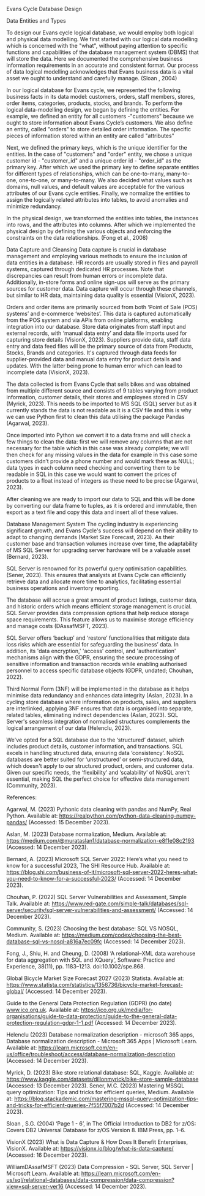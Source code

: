 Evans Cycle Database Design

Data Entities and Types

To design our Evans cycle logical database, we would employ both logical and physical data
modelling. We first started with our logical data modelling which is concerned with the "what", without paying attention
to specific functions and capabilities of the database management system (DBMS) that will
store the data. Here we documented the comprehensive business information requirements
in an accurate and consistent format. Our process of data logical modelling acknowledges
that Evans business data is a vital asset we ought to understand and carefully manage.
(Sloan , 2004)


In our logical database for Evans cycle, we represented the following business facts in its
data model: customers, orders, staff members, stores, order items, categories, products,
stocks, and brands. To perform the logical data-modelling design, we began by defining the
entities. For example, we defined an entity for all customers -"customers" because we ought to store
information about Evans Cycle’s customers. We also define an entity, called "orders" to store
detailed order information. The specific pieces of information stored within an entity are called "attributes"


Next, we defined the primary keys, which is the unique identifier for the entities. In the case
of "customers" and "order" entity, we chose a unique customer id - "customer_id" and a
unique order id - "order_id" as the primary key. After which we used the primary key to define
separate entities for different types of relationships, which can be one-to-many, many-to-one,
one-to-one, or many-to-many. We also decided what values such as domains, null values,
and default values are acceptable for the various attributes of our Evans cycle entities. Finally,
we normalize the entities to assign the logically related attributes into tables, to avoid
anomalies and minimize redundancy.


In the physical design, we transformed the entities into tables, the instances into rows, and
the attributes into columns. After which we implemented the physical design by defining the
various objects and enforcing the constraints on the data relationships. (Fong et al., 2008)



Data Capture and Cleansing
Data capture is crucial in database management and employing various methods to ensure the inclusion of data entities in a database. HR records are usually stored in files and payroll systems, captured through dedicated HR processes. Note that discrepancies can result from human errors or incomplete data. Additionally, in-store forms and online sign-ups will serve as the primary sources for customer data. Data capture will occur through these channels, but similar to HR data, maintaining data quality is essential (VisionX, 2023).

Orders and order items are primarily sourced from both ‘Point of Sale (POS) systems’ and e-commerce ‘websites’. This data is captured automatically from the POS system and via APIs from online platforms, enabling integration into our database. Store data originates from staff input and external records, with ‘manual data entry’ and data file imports used for capturing store details (VisionX, 2023). Suppliers provide data, staff data entry and data feed files will be the primary source of data from Products, Stocks, Brands and categories. It's captured through data feeds for supplier-provided data and manual data entry for product details and updates. With the latter being prone to human error which can lead to incomplete data (VisionX, 2023).

The data collected is from Evans Cycle that sells bikes and was obtained from multiple different source and consists of 9 tables varying from product information, customer details, their stores and employees stored in CSV (Myrick, 2023). This needs to be imported to MS SQL (SQL) server but as it currently stands the data is not readable as it is a CSV file and this is why we can use Python first to clean this data utilising the package Pandas (Agarwal, 2023).

Once imported into Python we convert it to a data frame and will check a few things to clean the data: first we will remove any columns that are not necessary for the table which in this case was already complete; we will then check for any missing values in the data for example in this case some customers didn’t provide a phone number and would mark these as NULL; data types in each column need checking and converting them to be readable in SQL in this case we would want to convert the prices of products to a float instead of integers as these need to be precise (Agarwal, 2023).

After cleaning we are ready to import our data to SQL and this will be done by converting our data frame to tuples, as it is ordered and immutable, then export as a text file and copy this data and insert all of these values.


Database Management System
The cycling industry is experiencing significant growth, and Evans Cycle's success will depend on their ability to adapt to changing demands (Market Size Forecast, 2023). As their customer base and transaction volumes increase over time, the adaptability of MS SQL Server for upgrading server hardware will be a valuable asset (Bernard, 2023).

SQL Server is renowned for its powerful query optimisation capabilities. (Sener, 2023). This ensures that analysts at Evans Cycle can efficiently retrieve data and allocate more time to analytics, facilitating essential business operations and inventory reporting.

The database will accrue a great amount of product listings, customer data, and historic orders which means efficient storage management is crucial. SQL Server provides data compression options that help reduce storage space requirements. This feature allows us to maximise storage efficiency and manage costs (DAssafMSFT, 2023).

SQL Server offers ‘backup’ and ‘restore’ functionalities that mitigate data loss risks which are essential for safeguarding the business’ data. In addition, its 'data encryption,' 'access' control, and 'authentication' mechanisms align with the GDPR, ensuring the secure processing of sensitive information and transaction records while enabling authorised personnel to access specific database objects (GDPR, undated; Chouhan, 2022).

Third Normal Form (3NF) will be implemented in the database as it helps minimise data redundancy and enhances data integrity (Aslan, 2023). In a cycling store database where information on products, sales, and suppliers are interlinked, applying 3NF ensures that data is organised into separate, related tables, eliminating indirect dependencies (Aslan, 2023). SQL Server's seamless integration of normalised structures complements the logical arrangement of our data (Helenclu, 2023).

We've opted for a SQL database due to the ‘structured’ dataset, which includes product details, customer information, and transactions. SQL excels in handling structured data, ensuring data ‘consistency’. NoSQL databases are better suited for ‘unstructured’ or semi-structured data, which doesn't apply to our structured product, orders, and customer data. Given our specific needs, the ‘flexibility’ and ‘scalability’ of NoSQL aren't essential, making SQL the perfect choice for effective data management (Community, 2023). 



References:


Agarwal, M. (2023) Pythonic data cleaning with pandas and NumPy, Real Python. Available at: https://realpython.com/python-data-cleaning-numpy-pandas/ (Accessed: 15 December 2023).

Aslan, M. (2023) Database normalization, Medium. Available at: https://medium.com/@murataslan1/database-normalization-e8f1e08c2193 (Accessed: 14 December 2023).

Bernard, A. (2023) Microsoft SQL Server 2022: Here’s what you need to know for a successful 2023, The SHI Resource Hub. Available at: https://blog.shi.com/business-of-it/microsoft-sql-server-2022-heres-what-you-need-to-know-for-a-successful-2023/ (Accessed: 14 December 2023).

Chouhan, P. (2022) SQL Server Vulnerabilities and Assessment, Simple Talk. Available at: https://www.red-gate.com/simple-talk/databases/sql-server/security/sql-server-vulnerabilities-and-assessment/ (Accessed: 14 December 2023).

Community, S. (2023) Choosing the best database: SQL VS NOSQL, Medium. Available at: https://medium.com/codex/choosing-the-best-database-sql-vs-nosql-a816a7ec09fc (Accessed: 14 December 2023).

Fong, J., Shiu, H. and Cheung, D. (2008) ‘A relational–XML data warehouse for data aggregation with SQL and XQuery’, Software: Practice and Experience, 38(11), pp. 1183–1213. doi:10.1002/spe.868.

Global Bicycle Market Size Forecast 2027 (2023) Statista. Available at: https://www.statista.com/statistics/1356736/bicycle-market-forecast-global/ (Accessed: 14 December 2023).

Guide to the General Data Protection Regulation (GDPR) (no date) www.ico.org.uk. Available at: https://ico.org.uk/media/for-organisations/guide-to-data-protection/guide-to-the-general-data-protection-regulation-gdpr-1-1.pdf (Accessed: 14 December 2023).

Helenclu (2023) Database normalization description - microsoft 365 apps, Database normalization description - Microsoft 365 Apps | Microsoft Learn. Available at: https://learn.microsoft.com/en-us/office/troubleshoot/access/database-normalization-description (Accessed: 14 December 2023).

Myrick, D. (2023) Bike store relational database: SQL, Kaggle. Available at: https://www.kaggle.com/datasets/dillonmyrick/bike-store-sample-database (Accessed: 13 December 2023).
Sener, M.C. (2023) Mastering MSSQL query optimization: Tips and tricks for efficient queries, Medium. Available at: https://blog.stackademic.com/mastering-mssql-query-optimization-tips-and-tricks-for-efficient-queries-7f55f7007b2d (Accessed: 14 December 2023).

Sloan , S.G. (2004) ‘Page 1 - 6’, in The Official Introduction to DB2 for z/OS: Covers DB2 Universal Database for z/OS Version 8. IBM Press, pp. 1–6.

VisionX (2023) What is Data Capture &amp; How Does It Benefit Enterprises, VisionX. Available at: https://visionx.io/blog/what-is-data-capture/ (Accessed: 16 December 2023).

WilliamDAssafMSFT (2023) Data Compression - SQL Server, SQL Server | Microsoft Learn. Available at: https://learn.microsoft.com/en-us/sql/relational-databases/data-compression/data-compression?view=sql-server-ver16 (Accessed: 14 December 2023).

